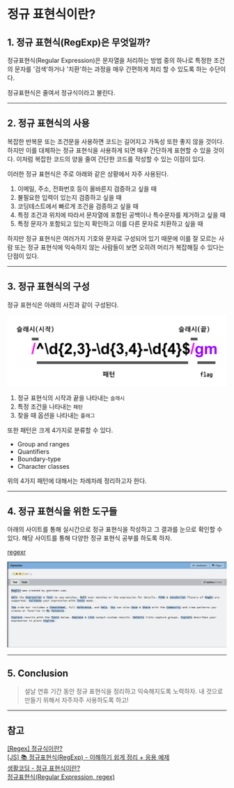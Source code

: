 # 정규 표현식이란?

## 1. 정규 표현식(RegExp)은 무엇일까?

정규표현식(Regular Expression)은 문자열을 처리하는 방법 중의 하나로 특정한 조건의 문자를 '검색'하거나 '치환'하는 과정을 매우 간편하게 처리 할 수 있도록 하는 수단이다.

정규표현식은 줄여서 정규식이라고 불린다.

---

## 2. 정규 표현식의 사용

복잡한 반복문 또는 조건문을 사용하면 코드는 길어지고 가독성 또한 좋지 않을 것이다. 하지만 이를 대체하는 정규 표현식을 사용하게 되면 매우 간단하게 표현할 수 있을 것이다. 이처럼 복잡한 코드의 양을 줄여 간단한 코드를 작성할 수 있는 이점이 있다.

이러한 정규 표현식은 주로 아래와 같은 상황에서 자주 사용된다.

1. 이메일, 주소, 전화번호 등이 올바른지 검증하고 싶을 때
2. 불필요한 입력이 있는지 검증하고 싶을 때
3. 코딩테스트에서 빠르게 조건을 검증하고 싶을 때
4. 특정 조건과 위치에 따라서 문자열에 포함된 공백이나 특수문자를 제거하고 싶을 때
5. 특정 문자가 포함되고 있는지 확인하고 이를 다른 문자로 치환하고 싶을 때

하지만 정규 표현식은 여러가지 기호와 문자로 구성되어 있기 때문에 이를 잘 모르는 사람 또는 정규 표현식에 익숙하지 않는 사람들이 보면 오히려 머리가 복잡해질 수 있다는 단점이 있다.

---

## 3. 정규 표현식의 구성

정규 표현식은 아래의 사진과 같이 구성된다.

![정규 표현식의 구성](/image/RegExp/regExpComposition.png)

1. 정규 표현식의 시작과 끝을 나타내는 `슬래시`
2. 특정 조건을 나타내는 `패턴`
3. 찾을 때 옵션을 나타내는 `플래그`

또한 패턴은 크게 4가지로 분류할 수 있다.

- Group and ranges
- Quantifiers
- Boundary-type
- Character classes

위의 4가지 패턴에 대해서는 차례차례 정리하고자 한다.

---

## 4. 정규 표현식을 위한 도구들

아래의 사이트를 통해 실시간으로 정규 표현식을 작성하고 그 결과를 눈으로 확인할 수 있다. 해당 사이트를 통해 다양한 정규 표현식 공부를 하도록 하자.

[regexr](https://regexr.com/)

![regexr](/image/RegExp/regexr.png)

---

## 5. Conclusion

> 설날 연휴 기간 동안 정규 표현식을 정리하고 익숙해지도록 노력하자. 내 것으로 만들기 위해서 자주자주 사용하도록 하고!

---

## 참고

[[Regex] 정규식이란?](https://runa-nam.tistory.com/103)  
[[JS] 📚 정규표현식(RegExp) - 이해하기 쉽게 정리 + 응용 예제](https://inpa.tistory.com/entry/JS-%F0%9F%93%9A-%EC%A0%95%EA%B7%9C%EC%8B%9D-RegExp-%EB%88%84%EA%B5%AC%EB%82%98-%EC%9D%B4%ED%95%B4%ED%95%98%EA%B8%B0-%EC%89%BD%EA%B2%8C-%EC%A0%95%EB%A6%AC)  
[생활코딩 - 정규 표현식이란?](https://opentutorials.org/course/909/5142)  
[정규표현식(Regular Expression, regex)](https://blog.walkinpcm.com/15)
